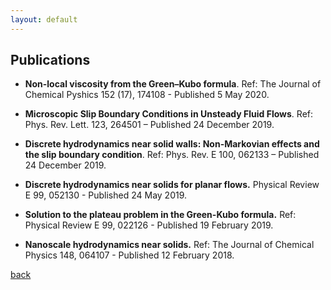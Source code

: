 ```yaml
---
layout: default
---
```


## Publications

* __Non-local viscosity from the Green–Kubo formula__. Ref: The Journal of Chemical Pyshics 152 (17), 174108 - Published 5 May 2020.

* __Microscopic Slip Boundary Conditions in Unsteady Fluid Flows__. Ref: Phys. Rev. Lett. 123, 264501 – Published 24 December 2019.

* __Discrete hydrodynamics near solid walls: Non-Markovian effects and the slip boundary condition__. Ref: Phys. Rev. E 100, 062133 – Published 24 December 2019.

* __Discrete hydrodynamics near solids for planar flows.__ Physical Review E 99, 052130 - Published  24 May 2019.

* __Solution to the plateau problem in the Green-Kubo formula.__ Ref: Physical Review E 99, 022126 - Published 19 February 2019.

* __Nanoscale hydrodynamics near solids.__ Ref: The Journal of Chemical Physics 148, 064107 - Published 12 February 2018.


[back](./)
